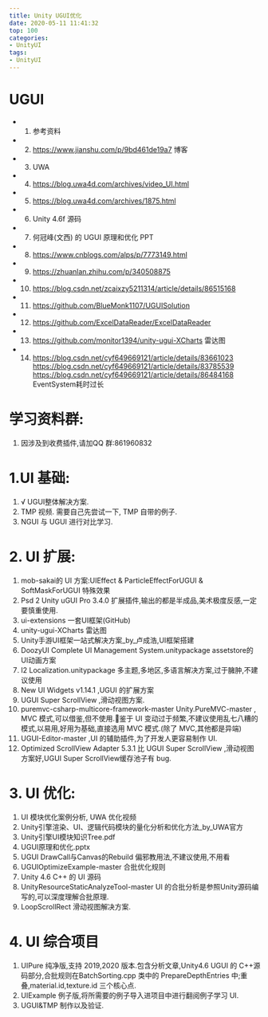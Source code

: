 ```yaml
---
title: Unity UGUI优化
date: 2020-05-11 11:41:32
top: 100
categories:
- UnityUI
tags:
- UnityUI
---
```




# UGUI

* 1. 参考资料

* 2. https://www.jianshu.com/p/9bd461de19a7  博客
* 3. UWA
* 4. https://blog.uwa4d.com/archives/video_UI.html
* 5. https://blog.uwa4d.com/archives/1875.html
* 6. Unity 4.6f 源码
* 7. 何冠峰(文西) 的 UGUI 原理和优化 PPT


* 8. https://www.cnblogs.com/alps/p/7773149.html 
* 9. https://zhuanlan.zhihu.com/p/340508875
* 10. https://blog.csdn.net/zcaixzy5211314/article/details/86515168
* 11. https://github.com/BlueMonk1107/UGUISolution
* 12. https://github.com/ExcelDataReader/ExcelDataReader
* 13. https://github.com/monitor1394/unity-ugui-XCharts  雷达图    
* 14. https://blog.csdn.net/cyf649669121/article/details/83661023
     https://blog.csdn.net/cyf649669121/article/details/83785539
     https://blog.csdn.net/cyf649669121/article/details/86484168
     EventSystem耗时过长


# 学习资料群:  
1. 因涉及到收费插件,请加QQ 群:861960832

# 1.UI 基础:  
1. √ UGUI整体解决方案.
2. TMP 视频.  需要自己先尝试一下, TMP 自带的例子.
3. NGUI 与 UGUI 进行对比学习.


# 2. UI 扩展:
1. mob-sakai的 UI 方案:UIEffect & ParticleEffectForUGUI & SoftMaskForUGUI 特殊效果
2. Psd 2 Unity uGUI Pro 3.4.0 扩展插件,输出的都是半成品,美术极度反感,一定要慎重使用.
3. ui-extensions 一套UI框架(GitHub)
4. unity-ugui-XCharts 雷达图
5. Unity手游UI框架一站式解决方案_by_卢成浩,UI框架搭建
6. DoozyUI Complete UI Management System.unitypackage  assetstore的 UI动画方案
7. I2 Localization.unitypackage 多主题,多地区,多语言解决方案,过于臃肿,不建议使用
8. New UI Widgets v1.14.1 ,UGUI 的扩展方案
9. UGUI Super ScrollView ,滑动视图方案.
10. puremvc-csharp-multicore-framework-master Unity.PureMVC-master ,  MVC 模式,可以借鉴,但不使用.鉴于 UI 变动过于频繁,不建议使用乱七八糟的模式,以易用,好用为基础,直接选用 MVC 模式.(除了 MVC,其他都是异端)
11. UGUI-Editor-master ,UI 的辅助插件,为了开发人更容易制作 UI.
12. Optimized ScrollView Adapter 5.3.1 比 UGUI Super ScrollView ,滑动视图方案好,UGUI Super ScrollView缓存池子有 bug.

# 3. UI 优化: 
1. UI 模块优化案例分析, UWA 优化视频
2. Unity引擎渲染、UI、逻辑代码模块的量化分析和优化方法_by_UWA官方 
3. Unity引擎UI模块知识Tree.pdf
4. UGUI原理和优化.pptx
5. UGUI DrawCall与Canvas的Rebuild  偏邪教用法,不建议使用,不用看
6. UGUIOptimizeExample-master 合批优化规则
7. Unity 4.6 C++ 的 UI 源码
8. UnityResourceStaticAnalyzeTool-master UI 的合批分析是参照Unity源码编写的,可以深度理解合批原理.
9. LoopScrollRect 滑动视图解决方案.



# 4. UI 综合项目
1. UIPure 纯净版,支持 2019,2020 版本.包含分析文章,Unity4.6 UGUI 的 C++源码部分,合批规则在BatchSorting.cpp 类中的 PrepareDepthEntries 中;重叠,material.id,texture.id 三个核心点.
2. UIExample 例子版,将所需要的例子导入进项目中进行翻阅例子学习 UI.
3. UGUI&TMP 制作以及验证.
